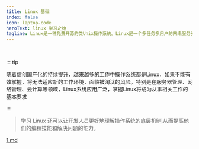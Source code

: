 ```yaml
---
title: Linux 基础
index: false
icon: laptop-code
heroText: linux 学习之始
tagline: Linux是一种免费开源的类Unix操作系统。‌Linux是一个多任务多用户的网络服务器操作系统，具有开源、免费、安全性高、稳定、性能好等特点。
---
```


<br/>

::: tip

随着信创国产化的持续提升，越来越多的工作中操作系统都是Linux，如果不能有效掌握，将无法适应新的工作环境，面临被淘汰的风险。特别是在服务器管理、网络管理、云计算等领域，Linux系统应用广泛，掌握Linux将成为从事相关工作的基本要求‌

:::

>学习 Linux 还可以让开发人员更好地理解操作系统的底层机制,从而提高他们的编程技能和解决问题的能力。

[1.md](1.md)